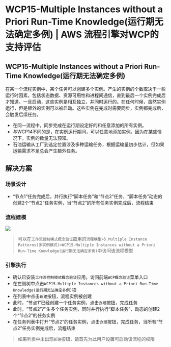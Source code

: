 # WCP15-Multiple Instances without a Priori Run-Time Knowledge(运行期无法确定多例) | AWS 流程引擎对WCP的支持评估

## WCP15-Multiple Instances without a Priori Run-Time Knowledge(运行期无法确定多例)

在某一个流程实例中，某个任务可以创建多个实例。产生的实例的个数取决于一些运行时因素，包括状态数据、资源可用性和进程间通信，直到最后一个实例完成后才知道。一旦启动，这些实例是相互独立，并同时运行的。在任何时候，虽然实例运行，但是额外的实例可以被启动。这些实例在完成时需要同步，实例都完成后，会触发后续任务。

  * 在同一流程中，同步完成在运行期设定好的和任意添加的所有实例。
  * 与WCP14不同的是，在实例运行期间，可以任意地添加实例。因为在某些情况下，实例的数量无法预知。
  * 石油运输从工厂到选定位置涉及多种运输任务，根据运输量初步估计，但如果运输需求不足总会产生额外任务。

## 解决方案

### 场景设计

  * “节点1”任务完成后，并行执行“脚本任务”和“节点2”任务，“脚本任务”动态的创建2个“节点2”任务实例，当“节点2”的所有任务实例完成后，流程结束

### 流程建模

![](https://docs.awspaas.com/reference-guide/aws-paas-wcp-reference-guide/part5/wcp15-process-model.png)

> 可以在`工作流控制模式概念验证`应用的`流程模型>5.Multiple Instance Patterns(多实例模式)>WCP15-Multiple Instances without a Priori Run-Time Knowledge(运行期无法确定多例)`中访问该流程模型

### 引擎执行

  * 确认已安装`工作流控制模式概念验证`应用，访问前端`WCP概念验证`菜单入口
  * 在左侧树中点击`WCP15-Multiple Instances without a Priori Run-Time Knowledge(运行期无法确定多例)`项
  * 在列表中点击`新建`按钮，流程实例被创建
  * 此时，“节点1”已经创建一个任务实例，点击`办理`按钮，完成任务
  * 此时，“节点2”产生多个任务实例，同时并行执行“脚本任务”，动态的创建2个“节点2”的任务实例
  * 在任务列表中打开“节点2”的任务实例，点击`办理`按钮，完成任务，当所有“节点2”任务实例完成后，流程结束

> 如果列表中未出现`新建`按钮，请首先为此用户设置可启动该流程的权限